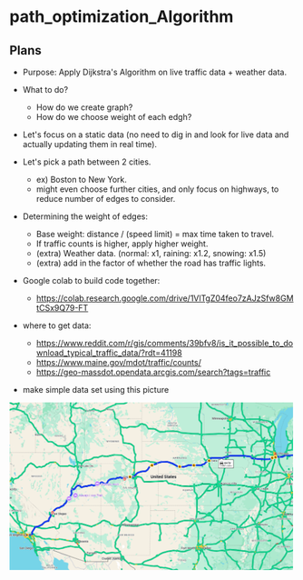 # path_optimization_Algorithm

## Plans

* Purpose: Apply Dijkstra's Algorithm on live traffic data + weather data.

* What to do?
  * How do we create graph?
  * How do we choose weight of each edgh?

* Let's focus on a static data (no need to dig in and look for live data and actually updating them in real time).
* Let's pick a path between 2 cities.
  * ex) Boston to New York.
  * might even choose further cities, and only focus on highways, to reduce number of edges to consider.
* Determining the weight of edges:
  * Base weight: distance / (speed limit) = max time taken to travel.
  * If traffic counts is higher, apply higher weight.
  * (extra) Weather data. (normal: x1, raining: x1.2, snowing: x1.5)
  * (extra) add in the factor of whether the road has traffic lights.
* Google colab to build code together:
  * https://colab.research.google.com/drive/1VlTgZ04feo7zAJzSfw8GMtCSx9Q79-FT
* where to get data:
  * https://www.reddit.com/r/gis/comments/39bfv8/is_it_possible_to_download_typical_traffic_data/?rdt=41198
  * https://www.maine.gov/mdot/traffic/counts/
  * https://geo-massdot.opendata.arcgis.com/search?tags=traffic
* make simple data set using this picture

<img src="figs/chicago_LA_google_map.png" width="500px">